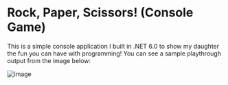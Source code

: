 # Rock, Paper, Scissors! (Console Game)
This is a simple console application I built in .NET 6.0 to show my daughter the fun you can have with programming!
You can see a sample playthrough output from the image below:

![image](https://github.com/JJWren/RockPaperScissorsConsole/assets/43586816/c613b956-f3d9-4c19-995d-54d3857ae48b)
